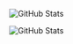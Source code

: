 ![GitHub Stats](https://github-readme-stats.vercel.app/api?username=Adxzer&theme=github_dark)

![GitHub Stats](https://github-readme-stats.vercel.app/api/top-langs/?username=SUYASHPATIL400&show_icons=true&theme=github_dark)
